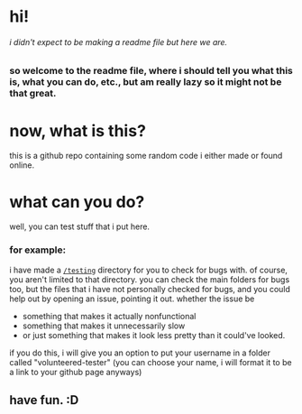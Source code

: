 # hi!
###### i didn't expect to be making a readme file but here we are.
### so welcome to the readme file, where i should tell you what this is, what you can do, etc., but am really lazy so it might not be that great.

# now, what is this?
 this is a github repo containing some random code i either made or found online.

# what can you do?
 well, you can test stuff that i put here.
### for example:
 i have made a [`/testing`](https://github.com/bornlikeariver/randomcode/tree/master/testing) directory for you to check for bugs with. of course, you aren't limited to that directory. you can check the main folders for bugs too, but the files that i have not personally checked for bugs, and you could help out by opening an issue, pointing it out. whether the issue be
 * something that makes it actually nonfunctional
 * something that makes it unnecessarily slow
 * or just something that makes it look less pretty than it could've looked.

 if you do this, i will give you an option to put your username in a folder called "volunteered-tester" (you can choose your name, i will format it to be a link to your github page anyways)


## have fun. :D